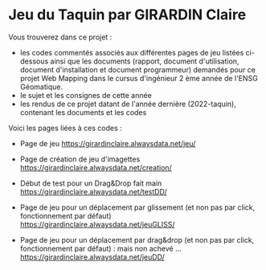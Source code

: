 # Jeu du Taquin par GIRARDIN Claire


Vous trouverez dans ce projet :
- les codes commentés associés aux différentes pages de jeu listées ci-dessous ainsi que les documents (rapport, document d'utilisation, document d'installation et document programmeur) demandés pour ce projet Web Mapping dans le cursus d'ingénieur 2 ème année de l'ENSG Géomatique.
- le sujet et les consignes de cette année
- les rendus de ce projet datant de l'année dernière (2022-taquin), contenant les documents et les codes



Voici les pages liées à ces codes :

- Page de jeu
https://girardinclaire.alwaysdata.net/jeu/

- Page de création de jeu d'imagettes
https://girardinclaire.alwaysdata.net/creation/

- Début de test pour un Drag&Drop fait main
https://girardinclaire.alwaysdata.net/testDD/

- Page de jeu pour un déplacement par glissement (et non pas par click, fonctionnement par défaut)
https://girardinclaire.alwaysdata.net/jeuGLISS/

- Page de jeu pour un déplacement par drag&drop (et non pas par click, fonctionnement par défaut) : mais non achevé ...
https://girardinclaire.alwaysdata.net/jeuDD/

